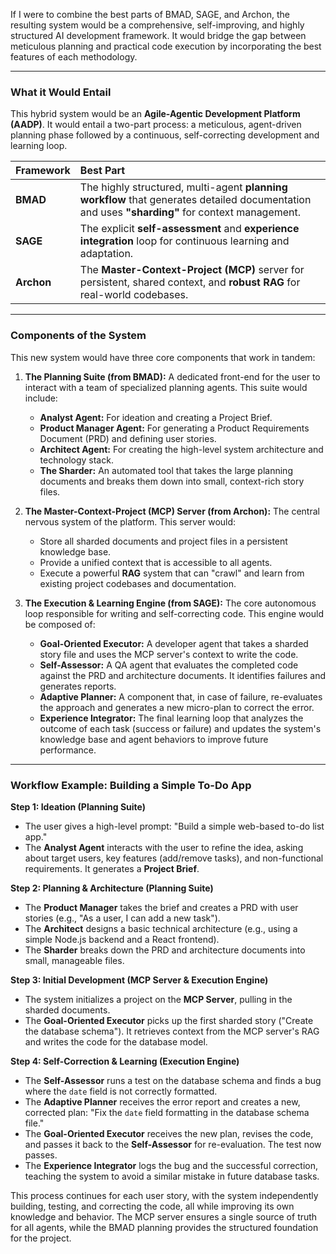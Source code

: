 If I were to combine the best parts of BMAD, SAGE, and Archon, the resulting system would be a comprehensive, self-improving, and highly structured AI development framework. It would bridge the gap between meticulous planning and practical code execution by incorporating the best features of each methodology.

***

### What it Would Entail

This hybrid system would be an **Agile-Agentic Development Platform (AADP)**. It would entail a two-part process: a meticulous, agent-driven planning phase followed by a continuous, self-correcting development and learning loop.

| Framework | Best Part |
| :--- | :--- |
| **BMAD** | The highly structured, multi-agent **planning workflow** that generates detailed documentation and uses **"sharding"** for context management. |
| **SAGE** | The explicit **self-assessment** and **experience integration** loop for continuous learning and adaptation. |
| **Archon** | The **Master-Context-Project (MCP)** server for persistent, shared context, and **robust RAG** for real-world codebases. |

***

### Components of the System

This new system would have three core components that work in tandem:

1.  **The Planning Suite (from BMAD):** A dedicated front-end for the user to interact with a team of specialized planning agents. This suite would include:
    * **Analyst Agent:** For ideation and creating a Project Brief.
    * **Product Manager Agent:** For generating a Product Requirements Document (PRD) and defining user stories.
    * **Architect Agent:** For creating the high-level system architecture and technology stack.
    * **The Sharder:** An automated tool that takes the large planning documents and breaks them down into small, context-rich story files.

2.  **The Master-Context-Project (MCP) Server (from Archon):** The central nervous system of the platform. This server would:
    * Store all sharded documents and project files in a persistent knowledge base.
    * Provide a unified context that is accessible to all agents.
    * Execute a powerful **RAG** system that can "crawl" and learn from existing project codebases and documentation.

3.  **The Execution & Learning Engine (from SAGE):** The core autonomous loop responsible for writing and self-correcting code. This engine would be composed of:
    * **Goal-Oriented Executor:** A developer agent that takes a sharded story file and uses the MCP server's context to write the code.
    * **Self-Assessor:** A QA agent that evaluates the completed code against the PRD and architecture documents. It identifies failures and generates reports.
    * **Adaptive Planner:** A component that, in case of failure, re-evaluates the approach and generates a new micro-plan to correct the error.
    * **Experience Integrator:** The final learning loop that analyzes the outcome of each task (success or failure) and updates the system's knowledge base and agent behaviors to improve future performance.

***

### Workflow Example: Building a Simple To-Do App

**Step 1: Ideation (Planning Suite)**
* The user gives a high-level prompt: "Build a simple web-based to-do list app."
* The **Analyst Agent** interacts with the user to refine the idea, asking about target users, key features (add/remove tasks), and non-functional requirements. It generates a **Project Brief**.

**Step 2: Planning & Architecture (Planning Suite)**
* The **Product Manager** takes the brief and creates a PRD with user stories (e.g., "As a user, I can add a new task").
* The **Architect** designs a basic technical architecture (e.g., using a simple Node.js backend and a React frontend).
* The **Sharder** breaks down the PRD and architecture documents into small, manageable files.

**Step 3: Initial Development (MCP Server & Execution Engine)**
* The system initializes a project on the **MCP Server**, pulling in the sharded documents.
* The **Goal-Oriented Executor** picks up the first sharded story ("Create the database schema"). It retrieves context from the MCP server's RAG and writes the code for the database model.

**Step 4: Self-Correction & Learning (Execution Engine)**
* The **Self-Assessor** runs a test on the database schema and finds a bug where the `date` field is not correctly formatted.
* The **Adaptive Planner** receives the error report and creates a new, corrected plan: "Fix the `date` field formatting in the database schema file."
* The **Goal-Oriented Executor** receives the new plan, revises the code, and passes it back to the **Self-Assessor** for re-evaluation. The test now passes.
* The **Experience Integrator** logs the bug and the successful correction, teaching the system to avoid a similar mistake in future database tasks.

This process continues for each user story, with the system independently building, testing, and correcting the code, all while improving its own knowledge and behavior. The MCP server ensures a single source of truth for all agents, while the BMAD planning provides the structured foundation for the project. 